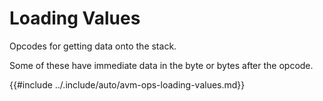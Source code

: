 # Loading Values

Opcodes for getting data onto the stack.

Some of these have immediate data in the byte or bytes after the opcode.

{{#include ../.include/auto/avm-ops-loading-values.md}}